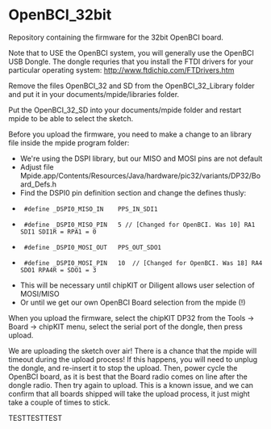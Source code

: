 OpenBCI_32bit
=============

Repository containing the firmware for the 32bit OpenBCI board.

Note that to USE the OpenBCI system, you will generally use the OpenBCI USB Dongle. The dongle requries that you install the FTDI drivers for your particular operating system: http://www.ftdichip.com/FTDrivers.htm

Remove the files OpenBCI_32 and SD from the OpenBCI_32_Library folder and put it in your documents/mpide/libraries folder.

Put the OpenBCI_32_SD into your documents/mpide folder and restart mpide to be able to select the sketch.

Before you upload the firmware, you need to make a change to an library file inside the mpide program folder:

 * We're using the DSPI library, but our MISO and MOSI pins are not default
 * Adjust file Mpide.app/Contents/Resources/Java/hardware/pic32/variants/DP32/Board_Defs.h
 * Find the DSPI0 pin definition section and change the defines thusly:
 *      #define _DSPI0_MISO_IN    PPS_IN_SDI1
 *      #define _DSPI0_MISO_PIN   5 // [Changed for OpenBCI. Was 10] RA1  SDI1 SDI1R = RPA1 = 0 
 *      #define _DSPI0_MOSI_OUT   PPS_OUT_SDO1
 *      #define _DSPI0_MOSI_PIN   10  // [Changed for OpenBCI. Was 18] RA4  SDO1 RPA4R = SDO1 = 3
 * This will be necessary until chipKIT or Diligent allows user selection of MOSI/MISO
 * Or until we get our own OpenBCI Board selection from the mpide (!)

When you upload the firmware, select the chipKIT DP32 from the Tools -> Board -> chipKIT menu, 
select the serial port of the dongle, 
then press upload.

We are uploading the sketch over air! There is a chance that the mpide will timeout during the upload process!
If this happens, you will need to unplug the dongle, and re-insert it to stop the upload.
Then, power cycle the OpenBCI board, as it is best that the Board radio comes on line after the dongle radio.
Then try again to upload. This is a known issue, and we can confirm that all boards shipped will take the upload
process, it just might take a couple of times to stick.


TESTTESTTEST